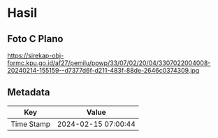 # Hasil

## Foto C Plano

https://sirekap-obj-formc.kpu.go.id/af27/pemilu/ppwp/33/07/02/20/04/3307022004008-20240214-155159--d7377d6f-d211-483f-88de-2646c0374309.jpg


## Metadata

| Key        | Value               |
| ---------- | ------------------- |
| Time Stamp | 2024-02-15 07:00:44 |



